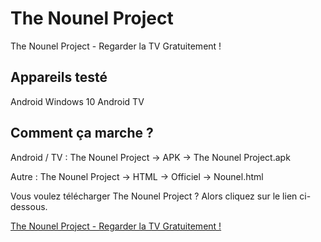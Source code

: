# The Nounel Project
The Nounel Project - Regarder la TV Gratuitement !

Appareils testé
----------------
Android
Windows 10
Android TV

Comment ça marche ?
--------------------
Android / TV : The Nounel Project -> APK -> The Nounel Project.apk

Autre : The Nounel Project -> HTML -> Officiel -> Nounel.html



Vous voulez télécharger The Nounel Project ? Alors cliquez sur le lien ci-dessous.

[The Nounel Project - Regarder la TV Gratuitement !](http://github.com/N0ub4x/The-Nounel-Project/releases/latest)
